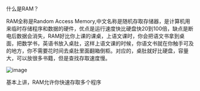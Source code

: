
什么是RAM？

RAM全称是Random Access Memory,中文名称是随机存取存储器，是计算机用来临时存储程序和数据的硬件，优点是运行速度快比硬盘快20到100倍，缺点是断电后数据会消失，RAM好比你上课的课桌，上语文课时，你会把语文书拿到桌面，把数学书，英语书放入桌肚，这样上语文课的时候，你语文书就在你触手可及的地方，你不需要花时间去桌肚里面翻箱倒柜。对应的，桌肚就好比硬盘，容量大，可以放很多书籍，但是查找存取速度慢。

![image](https://user-images.githubusercontent.com/17312458/119462141-ff2d1c80-bd72-11eb-9f9f-1fe66932e653.png)

基本上讲，RAM允许你快速存取多个程序
